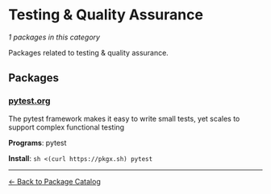 # Testing & Quality Assurance

*1 packages in this category*

Packages related to testing & quality assurance.

## Packages

### [pytest.org](../packages/pytestorg.md)

The pytest framework makes it easy to write small tests, yet scales to support complex functional testing

**Programs**: pytest

**Install**: `sh <(curl https://pkgx.sh) pytest`

---

[← Back to Package Catalog](../package-catalog.md)
